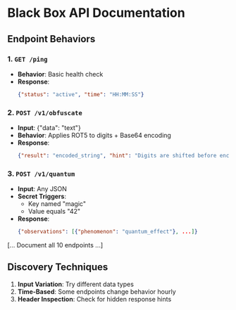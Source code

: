 # Black Box API Documentation

## Endpoint Behaviors

### 1. `GET /ping`
- **Behavior**: Basic health check
- **Response**: 
  ```json
  {"status": "active", "time": "HH:MM:SS"}
  ```

### 2. `POST /v1/obfuscate`
- **Input**: {"data": "text"}
- **Behavior**: Applies ROT5 to digits + Base64 encoding
- **Response**:
  ```json
  {"result": "encoded_string", "hint": "Digits are shifted before encoding"}
  ```

### 3. `POST /v1/quantum`
- **Input**: Any JSON
- **Secret Triggers**:
  - Key named "magic"
  - Value equals "42"
- **Response**:
  ```json
  {"observations": [{"phenomenon": "quantum_effect"}, ...]}
  ```

[... Document all 10 endpoints ...]

## Discovery Techniques
1. **Input Variation**: Try different data types
2. **Time-Based**: Some endpoints change behavior hourly
3. **Header Inspection**: Check for hidden response hints